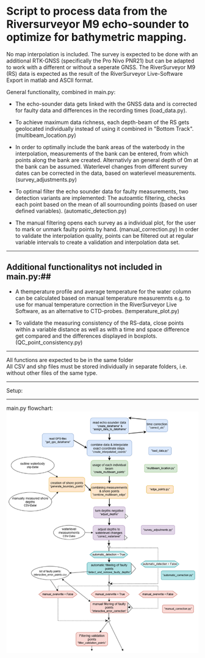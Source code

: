 # Script to process data from the Riversurveyor M9 echo-sounder to optimize for bathymetric mapping. #
No map interpolation is included.
The survey is expected to be done with an additional RTK-GNSS (specifically the Pro Nivo PNR21) but can be adapted to work with a different or without a seperate GNSS.
The RiverSurveyor M9 (RS) data is expected as the result of the RiverSurveyor Live-Software Export in matlab and ASCII format.



General functionality, combined in main.py:

- The echo-sounder data gets linked with the GNSS data and is corrected for faulty data and differences in the recording times (load_data.py).

- To achieve maximum data richness, each depth-beam of the RS gets geolocated individually instead of using it combined in "Bottom Track". (multibeam_location.py)

- In order to optimally include the bank areas of the waterbody in the interpolation, measurements of the bank can be entered, from which points along the bank are created.
Alternativly an general depth of 0m at the bank can be assumed.
Waterlevel changes from different survey dates can be corrected in the data, based on waterlevel measurements. (survey_adjustments.py)

- To optimal filter the echo sounder data for faulty measurements, two detection variants are implemented:
The autoamtic filtering, checks each point based on the mean of all sourrounding points (based on user defined variables). (automatic_detection.py)

- The manual filtering opens each survey as a individual plot, for the user to mark or unmark faulty points by hand. (manual_correction.py)
In order to validate the interpolation quality, points can be filtered out at regular variable intervals to create a validation and interpolation data set.

---
## Additional functionalitys not included in main.py:##
- A themperature profile and average temperature for the water column can be calculated based on manual temperature measuremnts  e.g. to use for manual temperature correction in the RiverSurveyor Live Software, as an alternative to CTD-probes. (temperature_plot.py)


- To validate the measuring consistency of the RS-data, close points within a variable distance as well as with a time and space difference get compared and the differences displayed in boxplots. (QC_point_consistency.py)

---
All functions are expected to be in the same folder  
All CSV and shp files must be stored individually in separate folders, i.e. without other files of the same type.

---
Setup: 

---
main.py flowchart:
![alt text](documentation/flowchart_main.png)
